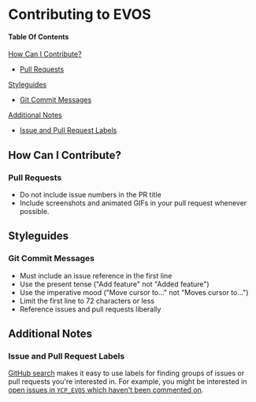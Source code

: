# Contributing to EVOS

#### Table Of Contents

[How Can I Contribute?](#how-can-i-contribute)
  * [Pull Requests](#pull-requests)

[Styleguides](#styleguides)
  * [Git Commit Messages](#git-commit-messages)

[Additional Notes](#additional-notes)
  * [Issue and Pull Request Labels](#issue-and-pull-request-labels)
  
## How Can I Contribute?

### Pull Requests

* Do not include issue numbers in the PR title
* Include screenshots and animated GIFs in your pull request whenever possible.

## Styleguides

### Git Commit Messages

* Must include an issue reference in the first line
* Use the present tense ("Add feature" not "Added feature")
* Use the imperative mood ("Move cursor to..." not "Moves cursor to...")
* Limit the first line to 72 characters or less
* Reference issues and pull requests liberally

## Additional Notes

### Issue and Pull Request Labels

[GitHub search](https://help.github.com/articles/searching-issues/) makes it easy to use labels for finding groups of issues or pull requests you're interested in. For example, you might be interested in [open issues in `YCP_EVOS` which haven't been commented on](https://github.com/search?utf8=%E2%9C%93&q=is%3Aopen+is%3Aissue+repo%3Asmit-happens%2FYCP_EVOS+comments%3A0&type=).
